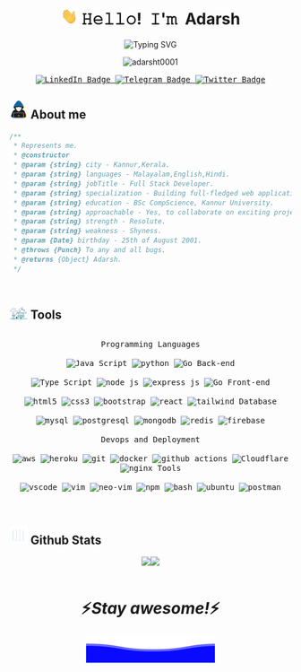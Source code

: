 <!-- Title -->
<h1 align="center" title="...and I'm happy to see you here :)"> 
<img src="https://raw.githubusercontent.com/adarsht0001/adarsht0001/main/images/wave.gif" width="30px" height="30px" /> 𝙷𝚎𝚕𝚕𝚘! 𝙸'𝚖 Adarsh
</h1>

<!-- Typing Messages -->
<p align="center">
<img src="https://readme-typing-svg.demolab.com?font=Fira+Code&pause=300&center=true&width=450&lines=Hey I'm Adarsh;Welcome to my profile;" alt="Typing SVG" />
</p>

<!-- Profile-Views -->
<p align="center">
<img src="https://komarev.com/ghpvc/?username=adarsht0001&style=for-the-badge&label=Visitors" alt="adarsht0001"/>
</p>

<!-- Socials -->
<p align="center">
<kbd>
  <a href="https://www.linkedin.com/in/adarsh-t-629bba255/">
    <img src="https://img.shields.io/badge/LinkedIn-blue?style=for-the-badge&logo=linkedin&logoColor=white" alt="LinkedIn Badge"/>
  </a>
  <a href="https://telegram.me/Someonewithoutabrain">
    <img src="https://img.shields.io/badge/Telegram-blue?style=for-the-badge&logo=Telegram&logoColor=white" alt="Telegram Badge"/>
  </a>
  <a href="https://twitter.com/AdarshT78011776">
    <img src="https://img.shields.io/badge/Twitter-blue?style=for-the-badge&logo=twitter&logoColor=white" alt="Twitter Badge"/>
  </a>
</kbd>
</p>


<!--- About me --->
## <img src = "https://raw.githubusercontent.com/adarsht0001/adarsht0001/main/images/aboutme.gif" width = 6.5%> About me

```js
/**
 * Represents me.
 * @constructor
 * @param {string} city - Kannur,Kerala.
 * @param {string} languages - Malayalam,English,Hindi.
 * @param {string} jobTitle - Full Stack Developer.
 * @param {string} specialization - Building full-fledged web applications.
 * @param {string} education - BSc CompScience, Kannur University.
 * @param {string} approachable - Yes, to collaborate on exciting projects, don't hesitate to react out.
 * @param {string} strength - Resolute.
 * @param {string} weakness - Shyness.
 * @param {Date} birthday - 25th of August 2001.
 * @throws {Punch} To any and all bugs.
 * @returns {Object} Adarsh.
 */
```
</div>

<br>


<!--- Tools --->
## <img src = "https://raw.githubusercontent.com/adarsht0001/adarsht0001/main/images/tools.gif" width = 6.5%> Tools

<div>
  <p style="display: inline-block;" align="center">
    <kbd>
      <kbd>Programming Languages</kbd>
      <br>
      <br>
      <img width="30px" alt="Java Script" title="Java Script" src="https://skillicons.dev/icons?i=js" /> 
      <img width="30px" alt="python" title="python" src="https://skillicons.dev/icons?i=python" /> 
      <img width="30px" alt="Go" title="Go" src="https://skillicons.dev/icons?i=go" /> 
    </kbd>
    <kbd>
      <kbd>Back-end</kbd>
      <br>
      <br>
      <img width="30px" alt="Type Script" title="Type Script" src="https://skillicons.dev/icons?i=ts" /> 
      <img width="30px" alt="node js" title="node js" src="https://skillicons.dev/icons?i=nodejs" />
      <img width="30px" alt="express js" title="express js" src="https://skillicons.dev/icons?i=express" />
      <img width="30px" alt="Go" title="Go" src="https://skillicons.dev/icons?i=go" />
    </kbd>
    <kbd>
      <kbd>Front-end</kbd>
      <br>
      <br>
      <img width="30px" alt="html5" title="html5" src="https://skillicons.dev/icons?i=html" /> 
      <img width="30px" alt="css3" title="css3" src="https://skillicons.dev/icons?i=css" /> 
      <img width="30px" alt="bootstrap" title="bootstrap" src="https://skillicons.dev/icons?i=bootstrap" /> 
      <img width="30px" alt="react" title="react" src="https://skillicons.dev/icons?i=react" />
      <img width="30px" alt="tailwind" title="tailwind" src="https://skillicons.dev/icons?i=tailwind" />          
    </kbd>
    <kbd>
      <kbd>Database</kbd>
      <br>
      <br>
      <img width="30px" alt="mysql" title="mysql" src="https://skillicons.dev/icons?i=mysql" />
      <img width="30px" alt="postgresql" title="postgresql" src="https://skillicons.dev/icons?i=postgres" />
      <img width="30px" alt="mongodb" title="mongodb" src="https://skillicons.dev/icons?i=mongodb" />
      <img width="30px" alt="redis" title="redis" src="https://skillicons.dev/icons?i=redis" />
      <img width="30px" alt="firebase" title="firebase" src="https://skillicons.dev/icons?i=firebase"/>
    </kbd>
    <br>
    <br>
    <kbd>
      <kbd>Devops and Deployment</kbd>
      <br>
      <br>
      <img width="30px" alt="aws" title="aws" src="https://skillicons.dev/icons?i=aws" />
      <img width="30px" alt="heroku" title="heroku" src="https://skillicons.dev/icons?i=heroku" />
      <img width="30px" alt="git" title="git" src="https://skillicons.dev/icons?i=git" />
      <img width="30px" alt="docker" title="docker" src="https://skillicons.dev/icons?i=docker" />
      <img width="30px" alt="github actions" title="github  actions" src="https://skillicons.dev/icons?i=githubactions" /> 
      <img width="30px" alt="Cloudflare" title="Cloudflare" src="https://skillicons.dev/icons?i=cloudflare" />
      <img width="30px" alt="nginx" title="nginx" src="https://skillicons.dev/icons?i=nginx" />
    </kbd>
    <kbd>
      <kbd>Tools</kbd>
      <br>
      <br>
      <img width="30px" alt="vscode" title="vscode" src="https://skillicons.dev/icons?i=vscode" />
      <img width="30px" alt="vim" title="vim" src="https://skillicons.dev/icons?i=vim" />
      <img width="30px" alt="neo-vim" title="neo-vim" src="https://skillicons.dev/icons?i=neovim" />
      <img width="30px" alt="npm" title="npm" src="https://skillicons.dev/icons?i=npm" />
      <img width="30px" alt="bash" title="bash" src="https://skillicons.dev/icons?i=bash" />
      <img width="30px" alt="ubuntu" title="ubuntu" src="https://skillicons.dev/icons?i=ubuntu" />
      <img width="30px" alt="postman" title="postman" src="https://skillicons.dev/icons?i=postman" />
    </kbd>
  </p>
</div>

<br/>

<!-- Github stats -->
## <img src = "https://raw.githubusercontent.com/adarsht0001/adarsht0001/main/images/stats.gif" width = 6.5%> Github Stats

<div style="display: flex; justify-content: center; flex-wrap: wrap; align-items:center">
  <img src="https://read-me-stats-seven.vercel.app/api?username=adarsht0001&theme=dark&hide_border=false&include_all_commits=false&count_private=true" >
  <img src="https://github-readme-streak-stats.herokuapp.com/?user=adarsht0001&theme=dark&hide_border=false">
  <!-- <img src="https://read-me-stats-seven.vercel.app/api/top-langs/?username=adarsht0001&theme=dark&hide_border=false&include_all_commits=true&count_private=true&layout=compact&hide=css,html,scss"> -->
</div>

<br/>
<!-- footer -->
<h1 align='center'>⚡️<i>Stay awesome!</i>⚡️</h1>

<p align="center">
  <img src="https://raw.githubusercontent.com/adarsht0001/adarsht0001/c6a7c4b26636c2ae0907f4df6b19688defd6839b/images/Bottom.svg" alt="Bottom" />
</p>
